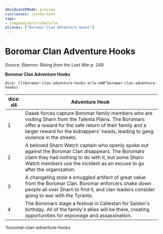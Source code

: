 ```yaml
---
obsidianUIMode: preview
cssclasses: json5e-note
tags:
- compendium/src/5e/erlw
aliases: ["Boromar Clan Adventure Hooks"]
---
```

# Boromar Clan Adventure Hooks
*Source: Eberron: Rising from the Last War p. 249* 

**Boromar Clan Adventure Hooks**

`dice: [](boromar-clan-adventure-hooks-erlw.md#^boromar-clan-adventure-hooks)`

| dice: d4 | Adventure Hook |
|----------|----------------|
| 1 | Daask forces capture Boromar family members who are visiting Sharn from the Talenta Plains. The Boromars offer a reward for the safe return of their family and a larger reward for the kidnappers' heads, leading to gang violence in the streets. |
| 2 | A beloved Sharn Watch captain who openly spoke out against the Boromar Clan disappears. The Boromars claim they had nothing to do with it, but some Sharn Watch members use the incident as an excuse to go after the organization. |
| 3 | A changeling stole a smuggled artifact of great value from the Boromar Clan. Boromar enforcers shake down people all over Sharn to find it, and clan leaders consider going to war with the Tyrants. |
| 4 | The Boromars stage a festival in Callestan for Saidan's birthday. All of the family's allies will be there, creating opportunities for espionage and assassination. |
^boromar-clan-adventure-hooks
